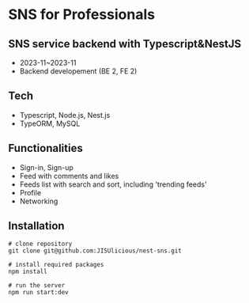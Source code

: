 # SNS for Professionals 

## SNS service backend with Typescript&NestJS
- 2023-11~2023-11
- Backend developement (BE 2, FE 2)

## Tech
- Typescript, Node.js, Nest.js
- TypeORM, MySQL

## Functionalities
- Sign-in, Sign-up
- Feed with comments and likes 
- Feeds list with search and sort, including 'trending feeds'
- Profile
- Networking

## Installation
```
# clone repository
git clone git@github.com:JISUlicious/nest-sns.git

# install required packages
npm install

# run the server
npm run start:dev
```